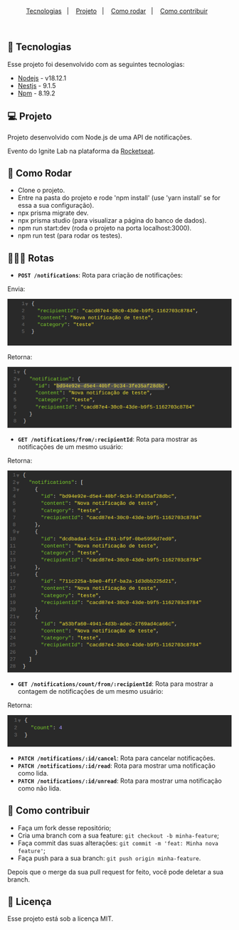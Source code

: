<p align="center">
  <a href="#-tecnologias">Tecnologias</a>&nbsp;&nbsp;&nbsp;|&nbsp;&nbsp;&nbsp;
  <a href="#-projeto">Projeto</a>&nbsp;&nbsp;&nbsp;|&nbsp;&nbsp;&nbsp;
  <a href="#-como-rodar">Como rodar</a>&nbsp;&nbsp;&nbsp;|&nbsp;&nbsp;&nbsp;
  <a href="#-como-contribuir">Como contribuir</a>&nbsp;&nbsp;&nbsp;
  </p>

<br>

## 🚀 Tecnologias

Esse projeto foi desenvolvido com as seguintes tecnologias:

- [Nodejs](https://nodejs.org/en/) - v18.12.1
- [Nestjs](https://nestjs.com/) - 9.1.5
- [Npm](https://www.npmjs.com/) - 8.19.2

## 💻 Projeto

Projeto desenvolvido com Node.js de uma API de notificações.

Evento do Ignite Lab na plataforma da [Rocketseat](https://www.rocketseat.com.br/).

## 🚀 Como Rodar

- Clone o projeto.
- Entre na pasta do projeto e rode 'npm install' (use 'yarn install' se for essa a sua configuração).
- npx prisma migrate dev.
- npx prisma studio (para visualizar a página do banco de dados).
- npm run start:dev (roda o projeto na porta localhost:3000).
- npm run test (para rodar os testes).

## 👩🏿‍💻 Rotas

- **`POST /notifications`**: Rota para criação de notificações:

Envia:
<p align="center">
  <img alt="" src=".github/image.png">
</p>

Retorna:
<p align="center">
  <img alt="" src=".github/image2.png">
</p>

- **`GET /notifications/from/:recipientId`**: Rota para mostrar as notificações de um mesmo usuário:

Retorna:
<p align="center">
  <img alt="" src=".github/image3.png">
</p>

- **`GET /notifications/count/from/:recipientId`**: Rota para mostrar a contagem de notificações de um mesmo usuário:

Retorna:
<p align="center">
  <img alt="" src=".github/image4.png">
</p>

- **`PATCH /notifications/:id/cancel`**: Rota para cancelar notificações.
- **`PATCH /notifications/:id/read`**: Rota para mostrar uma notificação como lida.
- **`PATCH /notifications/:id/unread`**: Rota para mostrar uma notificação como não lida.


## 🤔 Como contribuir

- Faça um fork desse repositório;
- Cria uma branch com a sua feature: `git checkout -b minha-feature`;
- Faça commit das suas alterações: `git commit -m 'feat: Minha nova feature'`;
- Faça push para a sua branch: `git push origin minha-feature`.

Depois que o merge da sua pull request for feito, você pode deletar a sua branch.

## 📝 Licença

Esse projeto está sob a licença MIT.

